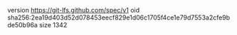version https://git-lfs.github.com/spec/v1
oid sha256:2ea19d403d52d078453eecf829e1d06c1705f4ce1e79d7553a2cfe9bde50b96a
size 1342
